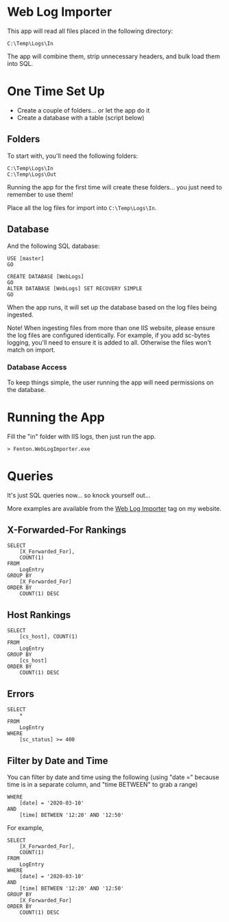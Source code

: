 ﻿# Web Log Importer

This app will read all files placed in the following directory:

    C:\Temp\Logs\In

The app will combine them,  strip unnecessary headers, and bulk load them into SQL.

# One Time Set Up

 - Create a couple of folders... or let the app do it
 - Create a database with a table (script below)

 ## Folders

To start with, you'll need the following folders:

    C:\Temp\Logs\In
    C:\Temp\Logs\Out

Running the app for the first time will create these folders... you just need to remember to use them!

Place all the log files for import into `C:\Temp\Logs\In`.

## Database

And the following SQL database:

	USE [master]
	GO

	CREATE DATABASE [WebLogs]
	GO
	ALTER DATABASE [WebLogs] SET RECOVERY SIMPLE 
	GO

When the app runs, it will set up the database based on the log files being ingested.

Note! When ingesting files from more than one IIS website, please ensure the log files are configured identically. 
For example, if you add sc-bytes logging, you'll need to ensure it is added to all. Otherwise the files won't match 
on import.

### Database Access

To keep things simple, the user running the app will need permissions on the database.

# Running the App

Fill the "in" folder with IIS logs, then just run the app.

    > Fenton.WebLogImporter.exe

# Queries

It's just SQL queries now... so knock yourself out...

More examples are available from the [Web Log Importer](https://www.stevefenton.co.uk/tag/web-log-importer/1/) tag on my website.

## X-Forwarded-For Rankings

	SELECT
		[X_Forwarded_For],
		COUNT(1)
	FROM
		LogEntry
	GROUP BY
		[X_Forwarded_For]
	ORDER BY
		COUNT(1) DESC

## Host Rankings

	SELECT
		[cs_host], COUNT(1)
	FROM
		LogEntry
	GROUP BY
		[cs_host]
	ORDER BY
		COUNT(1) DESC

## Errors

	SELECT
		*
	FROM
		LogEntry
	WHERE
		[sc_status] >= 400

## Filter by Date and Time

You can filter by date and time using the following (using "date =" because time is in a separate column, and "time BETWEEN" to grab a range)

	WHERE
		[date] = '2020-03-10'
	AND
		[time] BETWEEN '12:20' AND '12:50'

For example,

	SELECT
		[X_Forwarded_For],
		COUNT(1)
	FROM
		LogEntry
	WHERE
		[date] = '2020-03-10'
	AND
		[time] BETWEEN '12:20' AND '12:50'
	GROUP BY
		[X_Forwarded_For]
	ORDER BY
		COUNT(1) DESC